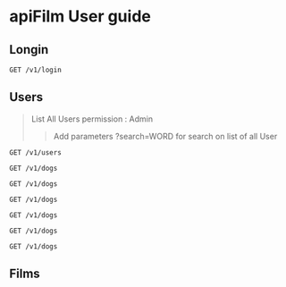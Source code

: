# apiFilm User guide

## Longin
```
GET /v1/login
```

## Users
> List All Users
> permission : Admin
> > Add parameters ?search=WORD for search on list of all User
```
GET /v1/users
```

```
GET /v1/dogs
```

```
GET /v1/dogs
```

```
GET /v1/dogs
```

```
GET /v1/dogs
```

```
GET /v1/dogs
```

```
GET /v1/dogs
```

## Films